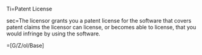 Ti=Patent License

sec=The licensor grants you a patent license for the software that covers patent claims the licensor can license, or becomes able to license, that you would infringe by using the software.

=[G/Z/ol/Base]